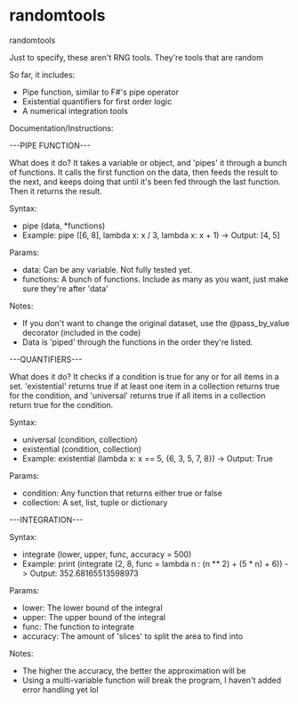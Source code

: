 # randomtools
randomtools

Just to specify, these aren't RNG tools. They're tools that are random 

So far, it includes: 

- Pipe function, similar to F#'s pipe operator
- Existential quantifiers for first order logic
- A numerical integration tools

Documentation/Instructions:

---PIPE FUNCTION---

What does it do? It takes a variable or object, and 'pipes' it through a bunch of functions. 
It calls the first function on the data, then feeds the result to the next, and keeps doing that
until it's been fed through the last function. Then it returns the result. 

Syntax: 
- pipe (data, *functions)
- Example: pipe ([6, 8], lambda x: x / 3, lambda x: x + 1) -> Output: [4, 5]

Params:
- data: Can be any variable. Not fully tested yet.
- functions: A bunch of functions. Include as many as you want, just make sure they're after 'data'

Notes:
- If you don't want to change the original dataset, use the @pass_by_value decorator (included in the code)
- Data is 'piped' through the functions in the order they're listed.

---QUANTIFIERS---

What does it do? It checks if a condition is true for any or for all items in a set. 'existential' returns
true if at least one item in a collection returns true for the condition, and 'universal' returns true if all 
items in a collection return true for the condition.

Syntax:
- universal (condition, collection)
- existential (condition, collection)
- Example: existential (lambda x: x == 5, {6, 3, 5, 7, 8}) -> Output: True

Params:
- condition: Any function that returns either true or false
- collection: A set, list, tuple or dictionary

---INTEGRATION---

Syntax:
- integrate (lower, upper, func, accuracy = 500)
- Example: print (integrate (2, 8, func = lambda n : (n ** 2) + (5 * n) + 6)) -> Output: 352.68165513598973

Params: 
- lower: The lower bound of the integral
- upper: The upper bound of the integral
- func: The function to integrate
- accuracy: The amount of 'slices' to split the area to find into 

Notes:
- The higher the accuracy, the better the approximation will be 
- Using a multi-variable function will break the program, I haven't added error handling yet lol









